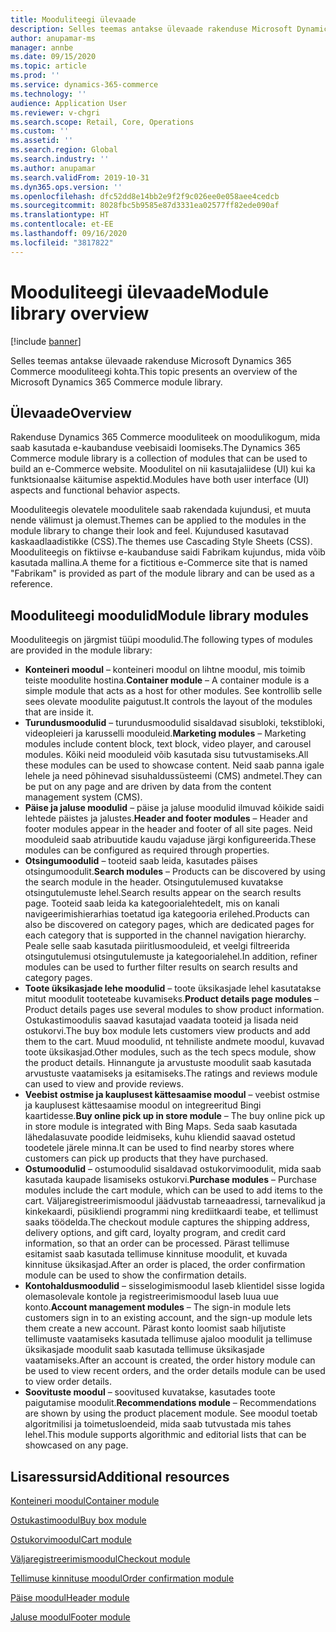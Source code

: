 ```yaml
---
title: Mooduliteegi ülevaade
description: Selles teemas antakse ülevaade rakenduse Microsoft Dynamics 365 Commerce mooduliteegi kohta.
author: anupamar-ms
manager: annbe
ms.date: 09/15/2020
ms.topic: article
ms.prod: ''
ms.service: dynamics-365-commerce
ms.technology: ''
audience: Application User
ms.reviewer: v-chgri
ms.search.scope: Retail, Core, Operations
ms.custom: ''
ms.assetid: ''
ms.search.region: Global
ms.search.industry: ''
ms.author: anupamar
ms.search.validFrom: 2019-10-31
ms.dyn365.ops.version: ''
ms.openlocfilehash: dfc52dd8e14bb2e9f2f9c026ee0e058aee4cedcb
ms.sourcegitcommit: 8028fbc5b9585e87d3331ea02577ff82ede090af
ms.translationtype: HT
ms.contentlocale: et-EE
ms.lasthandoff: 09/16/2020
ms.locfileid: "3817822"
---
```

# <a name="module-library-overview"></a><span data-ttu-id="5fb01-103">Mooduliteegi ülevaade</span><span class="sxs-lookup"><span data-stu-id="5fb01-103">Module library overview</span></span>

[!include [banner](includes/banner.md)]

<span data-ttu-id="5fb01-104">Selles teemas antakse ülevaade rakenduse Microsoft Dynamics 365 Commerce mooduliteegi kohta.</span><span class="sxs-lookup"><span data-stu-id="5fb01-104">This topic presents an overview of the Microsoft Dynamics 365 Commerce module library.</span></span>

## <a name="overview"></a><span data-ttu-id="5fb01-105">Ülevaade</span><span class="sxs-lookup"><span data-stu-id="5fb01-105">Overview</span></span>

<span data-ttu-id="5fb01-106">Rakenduse Dynamics 365 Commerce mooduliteek on moodulikogum, mida saab kasutada e-kaubanduse veebisaidi loomiseks.</span><span class="sxs-lookup"><span data-stu-id="5fb01-106">The Dynamics 365 Commerce module library is a collection of modules that can be used to build an e-Commerce website.</span></span> <span data-ttu-id="5fb01-107">Moodulitel on nii kasutajaliidese (UI) kui ka funktsionaalse käitumise aspektid.</span><span class="sxs-lookup"><span data-stu-id="5fb01-107">Modules have both user interface (UI) aspects and functional behavior aspects.</span></span>

<span data-ttu-id="5fb01-108">Mooduliteegis olevatele moodulitele saab rakendada kujundusi, et muuta nende välimust ja olemust.</span><span class="sxs-lookup"><span data-stu-id="5fb01-108">Themes can be applied to the modules in the module library to change their look and feel.</span></span> <span data-ttu-id="5fb01-109">Kujundused kasutavad kaskaadlaadistikke (CSS).</span><span class="sxs-lookup"><span data-stu-id="5fb01-109">The themes use Cascading Style Sheets (CSS).</span></span> <span data-ttu-id="5fb01-110">Mooduliteegis on fiktiivse e-kaubanduse saidi Fabrikam kujundus, mida võib kasutada mallina.</span><span class="sxs-lookup"><span data-stu-id="5fb01-110">A theme for a fictitious e-Commerce site that is named "Fabrikam" is provided as part of the module library and can be used as a reference.</span></span>

## <a name="module-library-modules"></a><span data-ttu-id="5fb01-111">Mooduliteegi moodulid</span><span class="sxs-lookup"><span data-stu-id="5fb01-111">Module library modules</span></span>

<span data-ttu-id="5fb01-112">Mooduliteegis on järgmist tüüpi moodulid.</span><span class="sxs-lookup"><span data-stu-id="5fb01-112">The following types of modules are provided in the module library:</span></span>

- <span data-ttu-id="5fb01-113">**Konteineri moodul** – konteineri moodul on lihtne moodul, mis toimib teiste moodulite hostina.</span><span class="sxs-lookup"><span data-stu-id="5fb01-113">**Container module** – A container module is a simple module that acts as a host for other modules.</span></span> <span data-ttu-id="5fb01-114">See kontrollib selle sees olevate moodulite paigutust.</span><span class="sxs-lookup"><span data-stu-id="5fb01-114">It controls the layout of the modules that are inside it.</span></span>
- <span data-ttu-id="5fb01-115">**Turundusmoodulid** – turundusmoodulid sisaldavad sisubloki, tekstibloki, videopleieri ja karusselli mooduleid.</span><span class="sxs-lookup"><span data-stu-id="5fb01-115">**Marketing modules** – Marketing modules include content block, text block, video player, and carousel modules.</span></span> <span data-ttu-id="5fb01-116">Kõiki neid mooduleid võib kasutada sisu tutvustamiseks.</span><span class="sxs-lookup"><span data-stu-id="5fb01-116">All these modules can be used to showcase content.</span></span> <span data-ttu-id="5fb01-117">Neid saab panna igale lehele ja need põhinevad sisuhaldussüsteemi (CMS) andmetel.</span><span class="sxs-lookup"><span data-stu-id="5fb01-117">They can be put on any page and are driven by data from the content management system (CMS).</span></span>
- <span data-ttu-id="5fb01-118">**Päise ja jaluse moodulid** – päise ja jaluse moodulid ilmuvad kõikide saidi lehtede päistes ja jalustes.</span><span class="sxs-lookup"><span data-stu-id="5fb01-118">**Header and footer modules** – Header and footer modules appear in the header and footer of all site pages.</span></span> <span data-ttu-id="5fb01-119">Neid mooduleid saab atribuutide kaudu vajaduse järgi konfigureerida.</span><span class="sxs-lookup"><span data-stu-id="5fb01-119">These modules can be configured as required through properties.</span></span>
- <span data-ttu-id="5fb01-120">**Otsingumoodulid** – tooteid saab leida, kasutades päises otsingumoodulit.</span><span class="sxs-lookup"><span data-stu-id="5fb01-120">**Search modules** – Products can be discovered by using the search module in the header.</span></span> <span data-ttu-id="5fb01-121">Otsingutulemused kuvatakse otsingutulemuste lehel.</span><span class="sxs-lookup"><span data-stu-id="5fb01-121">Search results appear on the search results page.</span></span> <span data-ttu-id="5fb01-122">Tooteid saab leida ka kategoorialehtedelt, mis on kanali navigeerimishierarhias toetatud iga kategooria erilehed.</span><span class="sxs-lookup"><span data-stu-id="5fb01-122">Products can also be discovered on category pages, which are dedicated pages for each category that is supported in the channel navigation hierarchy.</span></span> <span data-ttu-id="5fb01-123">Peale selle saab kasutada piiritlusmooduleid, et veelgi filtreerida otsingutulemusi otsingutulemuste ja kategoorialehel.</span><span class="sxs-lookup"><span data-stu-id="5fb01-123">In addition, refiner modules can be used to further filter results on search results and category pages.</span></span>
- <span data-ttu-id="5fb01-124">**Toote üksikasjade lehe moodulid** – toote üksikasjade lehel kasutatakse mitut moodulit tooteteabe kuvamiseks.</span><span class="sxs-lookup"><span data-stu-id="5fb01-124">**Product details page modules** – Product details pages use several modules to show product information.</span></span> <span data-ttu-id="5fb01-125">Ostukastimoodulis saavad kasutajad vaadata tooteid ja lisada neid ostukorvi.</span><span class="sxs-lookup"><span data-stu-id="5fb01-125">The buy box module lets customers view products and add them to the cart.</span></span> <span data-ttu-id="5fb01-126">Muud moodulid, nt tehniliste andmete moodul, kuvavad toote üksikasjad.</span><span class="sxs-lookup"><span data-stu-id="5fb01-126">Other modules, such as the tech specs module, show the product details.</span></span> <span data-ttu-id="5fb01-127">Hinnangute ja arvustuste moodulit saab kasutada arvustuste vaatamiseks ja esitamiseks.</span><span class="sxs-lookup"><span data-stu-id="5fb01-127">The ratings and reviews module can used to view and provide reviews.</span></span>
- <span data-ttu-id="5fb01-128">**Veebist ostmise ja kauplusest kättesaamise moodul** – veebist ostmise ja kauplusest kättesaamise moodul on integreeritud Bingi kaartidesse.</span><span class="sxs-lookup"><span data-stu-id="5fb01-128">**Buy online pick up in store module** – The buy online pick up in store module is integrated with Bing Maps.</span></span> <span data-ttu-id="5fb01-129">Seda saab kasutada lähedalasuvate poodide leidmiseks, kuhu kliendid saavad ostetud toodetele järele minna.</span><span class="sxs-lookup"><span data-stu-id="5fb01-129">It can be used to find nearby stores where customers can pick up products that they have purchased.</span></span>
- <span data-ttu-id="5fb01-130">**Ostumoodulid** – ostumoodulid sisaldavad ostukorvimoodulit, mida saab kasutada kaupade lisamiseks ostukorvi.</span><span class="sxs-lookup"><span data-stu-id="5fb01-130">**Purchase modules** – Purchase modules include the cart module, which can be used to add items to the cart.</span></span> <span data-ttu-id="5fb01-131">Väljaregistreerimismoodul jäädvustab tarneaadressi, tarnevalikud ja kinkekaardi, püsikliendi programmi ning krediitkaardi teabe, et tellimust saaks töödelda.</span><span class="sxs-lookup"><span data-stu-id="5fb01-131">The checkout module captures the shipping address, delivery options, and gift card, loyalty program, and credit card information, so that an order can be processed.</span></span> <span data-ttu-id="5fb01-132">Pärast tellimuse esitamist saab kasutada tellimuse kinnituse moodulit, et kuvada kinnituse üksikasjad.</span><span class="sxs-lookup"><span data-stu-id="5fb01-132">After an order is placed, the order confirmation module can be used to show the confirmation details.</span></span>
- <span data-ttu-id="5fb01-133">**Kontohaldusmoodulid** – sisselogimismoodul laseb klientidel sisse logida olemasolevale kontole ja registreerimismoodul laseb luua uue konto.</span><span class="sxs-lookup"><span data-stu-id="5fb01-133">**Account management modules** – The sign-in module lets customers sign in to an existing account, and the sign-up module lets them create a new account.</span></span> <span data-ttu-id="5fb01-134">Pärast konto loomist saab hiljutiste tellimuste vaatamiseks kasutada tellimuse ajaloo moodulit ja tellimuse üksikasjade moodulit saab kasutada tellimuse üksikasjade vaatamiseks.</span><span class="sxs-lookup"><span data-stu-id="5fb01-134">After an account is created, the order history module can be used to view recent orders, and the order details module can be used to view order details.</span></span>
- <span data-ttu-id="5fb01-135">**Soovituste moodul** – soovitused kuvatakse, kasutades toote paigutamise moodulit.</span><span class="sxs-lookup"><span data-stu-id="5fb01-135">**Recommendations module** – Recommendations are shown by using the product placement module.</span></span> <span data-ttu-id="5fb01-136">See moodul toetab algoritmilisi ja toimetusloendeid, mida saab tutvustada mis tahes lehel.</span><span class="sxs-lookup"><span data-stu-id="5fb01-136">This module supports algorithmic and editorial lists that can be showcased on any page.</span></span>

## <a name="additional-resources"></a><span data-ttu-id="5fb01-137">Lisaressursid</span><span class="sxs-lookup"><span data-stu-id="5fb01-137">Additional resources</span></span>

[<span data-ttu-id="5fb01-138">Konteineri moodul</span><span class="sxs-lookup"><span data-stu-id="5fb01-138">Container module</span></span>](add-container-module.md)

[<span data-ttu-id="5fb01-139">Ostukastimoodul</span><span class="sxs-lookup"><span data-stu-id="5fb01-139">Buy box module</span></span>](add-buy-box.md)

[<span data-ttu-id="5fb01-140">Ostukorvimoodul</span><span class="sxs-lookup"><span data-stu-id="5fb01-140">Cart module</span></span>](add-cart-module.md)

[<span data-ttu-id="5fb01-141">Väljaregistreerimismoodul</span><span class="sxs-lookup"><span data-stu-id="5fb01-141">Checkout module</span></span>](add-checkout-module.md)

[<span data-ttu-id="5fb01-142">Tellimuse kinnituse moodul</span><span class="sxs-lookup"><span data-stu-id="5fb01-142">Order confirmation module</span></span>](order-confirmation-module.md)

[<span data-ttu-id="5fb01-143">Päise moodul</span><span class="sxs-lookup"><span data-stu-id="5fb01-143">Header module</span></span>](author-header-module.md)

[<span data-ttu-id="5fb01-144">Jaluse moodul</span><span class="sxs-lookup"><span data-stu-id="5fb01-144">Footer module</span></span>](author-footer-module.md)
